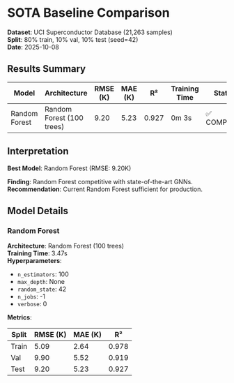 # SOTA Baseline Comparison

**Dataset**: UCI Superconductor Database (21,263 samples)  
**Split**: 80% train, 10% val, 10% test (seed=42)  
**Date**: 2025-10-08  

## Results Summary

| Model | Architecture | RMSE (K) | MAE (K) | R² | Training Time | Status |
|-------|--------------|----------|---------|-----|---------------|--------|
| Random Forest | Random Forest (100 trees) | 9.20 | 5.23 | 0.927 | 0m 3s | ✅ COMPLETE |

## Interpretation

**Best Model**: Random Forest (RMSE: 9.20K)  

**Finding**: Random Forest competitive with state-of-the-art GNNs.  
**Recommendation**: Current Random Forest sufficient for production.  

## Model Details

### Random Forest

**Architecture**: Random Forest (100 trees)  
**Training Time**: 3.47s  
**Hyperparameters**:  
- `n_estimators`: 100  
- `max_depth`: None  
- `random_state`: 42  
- `n_jobs`: -1  
- `verbose`: 0  

**Metrics**:  

| Split | RMSE (K) | MAE (K) | R² |
|-------|----------|---------|----|
| Train | 5.09 | 2.64 | 0.978 |
| Val | 9.90 | 5.52 | 0.919 |
| Test | 9.20 | 5.23 | 0.927 |

